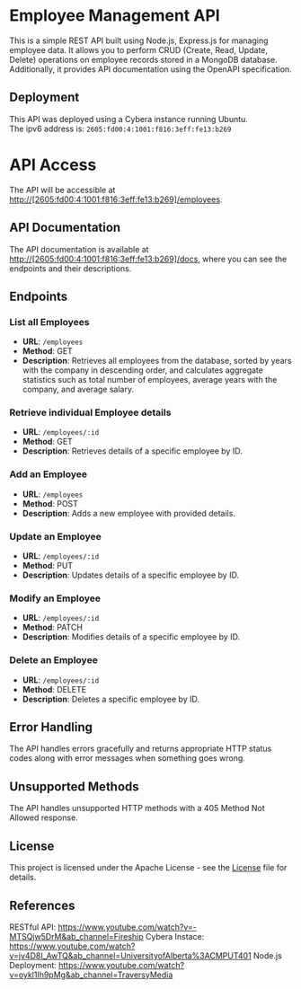 # Employee Management API

This is a simple REST API built using Node.js, Express.js for managing employee data. It allows you to perform CRUD (Create, Read, Update, Delete) operations on employee records stored in a MongoDB database. Additionally, it provides API documentation using the OpenAPI specification.

## Deployment

This API was deployed using a Cybera instance running Ubuntu.   
The ipv6 address is: ``2605:fd00:4:1001:f816:3eff:fe13:b269``

# API Access

The API will be accessible at [http://[2605:fd00:4:1001:f816:3eff:fe13:b269]/employees](http://[2605:fd00:4:1001:f816:3eff:fe13:b269]/employees).

## API Documentation

The API documentation is available at [http://[2605:fd00:4:1001:f816:3eff:fe13:b269]/docs](http://[2605:fd00:4:1001:f816:3eff:fe13:b269]/docs),  where you can see the endpoints and their descriptions.

## Endpoints

### List all Employees

- **URL**: `/employees`
- **Method**: GET
- **Description**: Retrieves all employees from the database, sorted by years with the company in descending order, and calculates aggregate statistics such as total number of employees, average years with the company, and average salary.

### Retrieve individual Employee details

- **URL**: `/employees/:id`
- **Method**: GET
- **Description**: Retrieves details of a specific employee by ID.

### Add an Employee

- **URL**: `/employees`
- **Method**: POST
- **Description**: Adds a new employee with provided details.

### Update an Employee

- **URL**: `/employees/:id`
- **Method**: PUT
- **Description**: Updates details of a specific employee by ID.

### Modify an Employee

- **URL**: `/employees/:id`
- **Method**: PATCH
- **Description**: Modifies details of a specific employee by ID.

### Delete an Employee

- **URL**: `/employees/:id`
- **Method**: DELETE
- **Description**: Deletes a specific employee by ID.

## Error Handling

The API handles errors gracefully and returns appropriate HTTP status codes along with error messages when something goes wrong.

## Unsupported Methods

The API handles unsupported HTTP methods with a 405 Method Not Allowed response.

## License

This project is licensed under the Apache License - see the [License](LICENSE) file for details.

## References
RESTful API: https://www.youtube.com/watch?v=-MTSQjw5DrM&ab_channel=Fireship
Cybera Instace: https://www.youtube.com/watch?v=jv4D8I_AwTQ&ab_channel=UniversityofAlberta%3ACMPUT401
Node.js Deployment: https://www.youtube.com/watch?v=oykl1Ih9pMg&ab_channel=TraversyMedia


